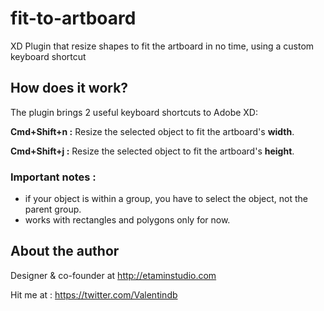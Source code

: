 # fit-to-artboard
XD Plugin that resize shapes to fit the artboard in no time, using a custom keyboard shortcut

## How does it work?

The plugin brings 2 useful keyboard shortcuts to Adobe XD:

**Cmd+Shift+n :** Resize the selected object to fit the artboard's **width**.

**Cmd+Shift+j :** Resize the selected object to fit the artboard's **height**.


### Important notes :
- if your object is within a group, you have to select the object, not the parent group.
- works with rectangles and polygons only for now.

## About the author
Designer & co-founder at http://etaminstudio.com

Hit me at : https://twitter.com/Valentindb

